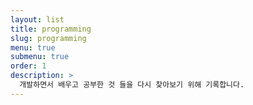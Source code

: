 ```yaml
---
layout: list
title: programming
slug: programming
menu: true
submenu: true
order: 1
description: >
  개발하면서 배우고 공부한 것 들을 다시 찾아보기 위해 기록합니다.
---
```

